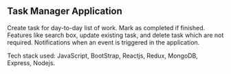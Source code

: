 Task Manager Application
-------------------------------------------------------------------------

Create task for day-to-day list of work. Mark as completed if finished. 
Features like search box, update existing task, and delete task which are not required. 
Notifications when an event is triggered in the application. 

Tech stack used: JavaScript, BootStrap, Reactjs, Redux, MongoDB, Express, Nodejs.
